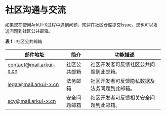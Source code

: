# 社区沟通与交流

如果您在使用ArkUI-X过程中遇到问题，欢迎在社区仓库提交Issue。您也可以发送问题到社区公共邮箱。


**表 1**  : 社区公共邮箱

| 邮件地址                                | 简介           | 功能描述                                                     |
| --------------------------------------- | -------------- | ------------------------------------------------------------ |
| [contact@mail.arkui-x.cn](mailto:contact@mail.arkui-x.cn) | 社区公共邮箱   | 社区开发者可反馈社区公共问题到此邮箱。 |
| [legal@mail.arkui-x.cn](mailto:legal@mail.arkui-x.cn) | 法务邮箱   | 社区开发者可反馈隐私数据及法务问题到此邮箱。  |
| [scy@mail.arkui-x.cn](mailto:scy@mail.arkui-x.cn) | 安全问题邮箱   | 社区开发者可反馈相关安全问题到此邮箱。 |



